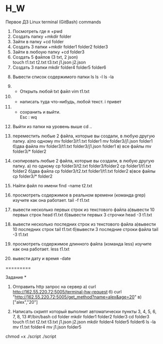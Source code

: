 # H_W
Первое ДЗ 
Linux terminal (GitBash) commands

1) Посмотреть где я
+pwd
2) Создать папку 
+mkdir folder
3) Зайти в папку
+cd folder
4) Создать 3 папки 
+mkdir folder1 folder2 folder3
5) Зайти в любоую папку
+cd folder3
6) Создать 5 файлов (3 txt, 2 json)  
touch t1.txt t2.txt t3.txt j1.json j2.json
7) Создать 3 папки 
mkdir folder4 folder5 folder6
8. Вывести список содержимого папки 
ls
ls -l
ls -la
9) + Открыть любой txt файл 
vim t1.txt
10) + написать туда что-нибудь, любой текст. 
i привет
11) + сохранить и выйти.  
Esc 
: wq 
12) Выйти из папки на уровень выше 
cd ..
13) переместить любые 2 файла, которые вы создали, в любую другую папку.
а)по одному
mv folder3/t1.txt folder1
mv folder3/j1.json folder1
б)два файла
mv folder3/t1.txt folder3/j1.json folder1
в) все файлы
mv folder3/* folder2
14) скопировать любые 2 файла, которые вы создали, в любую другую папку. 
а) по одному
cp folder3/t2.txt folder3/folder2
cp folder1/t1.txt folder2
б)два файла
cp folder3/t2.txt folder1/t1.txt folder2
в)все файлы
cp folder3/* folder2
15) Найти файл по имени
find -name t2.txt
16) просмотреть содержимое в реальном времени (команда grep) изучите как она работает.
tail -f t1.txt

17) вывести несколько первых строк из текстового файла
а)вывести 10 первых строк
head t1.txt
б)вывести первых 3 строчки
head -3 t1.txt
18) вывести несколько последних строк из текстового файла
а)вывести 10 последних строк
tail t1.txt
б)вывести 3 последние строки файла
tail -3 t1.txt
19) просмотреть содержимое длинного файла (команда less) изучите как она работает.
less t1.txt
20) вывести дату и время -date

=========

Задание *
1) Отправить http запрос на сервер
а) curl http://162.55.220.72:5005/terminal-hw-request
б) curl "http://162.55.220.72:5005/get_method?name=alex&age=20"
в) ["alex","20"]

2) Написать скрипт который выполнит автоматически пункты 3, 4, 5, 6, 7, 8, 13
#!/bin/bash
cd folder
mkdir folder1 folder2 folder3
cd folder3
touch t1.txt t2.txt t3.txt j1.json j2.json
mkdir folder4 folder5 folder6
ls -la
mv t1.txt folder4
mv j1.json folder5

chmod +x ./script
./script
